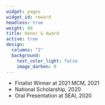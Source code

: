 ```yaml
---
widget: pages
widget_id: reward
headless: true
weight: 60
title: Honor & Award
active: true
design:
  columns: "2"
  background:
    text_color_light: false
    image_darken: 0
---
```

<!--StartFragment-->

* Finalist Winner at 2021 MCM, 2021 
* National Scholarship, 2020
* Oral Presentation at SEAI, 2020

<!--EndFragment-->